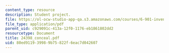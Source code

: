 ```yaml
---
content_type: resource
description: Student project.
file: https://ol-ocw-studio-app-qa.s3.amazonaws.com/courses/6-901-inventions-and-patents-fall-2005/80ed911939989b75822f6eac7d042607_24398_conceal.pdf
file_type: application/pdf
parent_uid: c929091c-413a-12f0-1176-eb1861802dd2
resourcetype: Document
title: 24398_conceal.pdf
uid: 80ed9119-3998-9b75-822f-6eac7d042607
---
```

